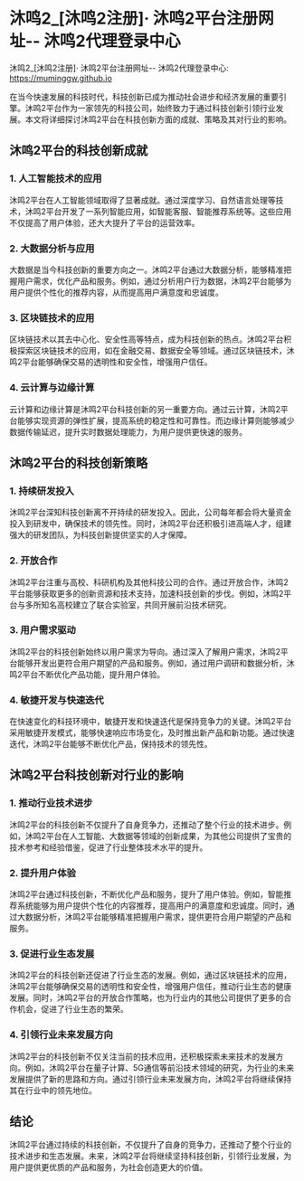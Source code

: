 # 沐鸣2_[沐鸣2注册]· 沐鸣2平台注册网址-- 沐鸣2代理登录中心

沐鸣2_[沐鸣2注册]· 沐鸣2平台注册网址-- 沐鸣2代理登录中心: <https://muminggw.github.io>

在当今快速发展的科技时代，科技创新已成为推动社会进步和经济发展的重要引擎。沐鸣2平台作为一家领先的科技公司，始终致力于通过科技创新引领行业发展。本文将详细探讨沐鸣2平台在科技创新方面的成就、策略及其对行业的影响。

## 沐鸣2平台的科技创新成就

### 1. 人工智能技术的应用

沐鸣2平台在人工智能领域取得了显著成就。通过深度学习、自然语言处理等技术，沐鸣2平台开发了一系列智能应用，如智能客服、智能推荐系统等。这些应用不仅提高了用户体验，还大大提升了平台的运营效率。

### 2. 大数据分析与应用

大数据是当今科技创新的重要方向之一。沐鸣2平台通过大数据分析，能够精准把握用户需求，优化产品和服务。例如，通过分析用户行为数据，沐鸣2平台能够为用户提供个性化的推荐内容，从而提高用户满意度和忠诚度。

### 3. 区块链技术的应用

区块链技术以其去中心化、安全性高等特点，成为科技创新的热点。沐鸣2平台积极探索区块链技术的应用，如在金融交易、数据安全等领域。通过区块链技术，沐鸣2平台能够确保交易的透明性和安全性，增强用户信任。

### 4. 云计算与边缘计算

云计算和边缘计算是沐鸣2平台科技创新的另一重要方向。通过云计算，沐鸣2平台能够实现资源的弹性扩展，提高系统的稳定性和可靠性。而边缘计算则能够减少数据传输延迟，提升实时数据处理能力，为用户提供更快速的服务。

## 沐鸣2平台的科技创新策略

### 1. 持续研发投入

沐鸣2平台深知科技创新离不开持续的研发投入。因此，公司每年都会将大量资金投入到研发中，确保技术的领先性。同时，沐鸣2平台还积极引进高端人才，组建强大的研发团队，为科技创新提供坚实的人才保障。

### 2. 开放合作

沐鸣2平台注重与高校、科研机构及其他科技公司的合作。通过开放合作，沐鸣2平台能够获取更多的创新资源和技术支持，加速科技创新的步伐。例如，沐鸣2平台与多所知名高校建立了联合实验室，共同开展前沿技术研究。

### 3. 用户需求驱动

沐鸣2平台的科技创新始终以用户需求为导向。通过深入了解用户需求，沐鸣2平台能够开发出更符合用户期望的产品和服务。例如，通过用户调研和数据分析，沐鸣2平台不断优化产品功能，提升用户体验。

### 4. 敏捷开发与快速迭代

在快速变化的科技环境中，敏捷开发和快速迭代是保持竞争力的关键。沐鸣2平台采用敏捷开发模式，能够快速响应市场变化，及时推出新产品和新功能。通过快速迭代，沐鸣2平台能够不断优化产品，保持技术的领先性。

## 沐鸣2平台科技创新对行业的影响

### 1. 推动行业技术进步

沐鸣2平台的科技创新不仅提升了自身竞争力，还推动了整个行业的技术进步。例如，沐鸣2平台在人工智能、大数据等领域的创新成果，为其他公司提供了宝贵的技术参考和经验借鉴，促进了行业整体技术水平的提升。

### 2. 提升用户体验

沐鸣2平台通过科技创新，不断优化产品和服务，提升了用户体验。例如，智能推荐系统能够为用户提供个性化的内容推荐，提高用户的满意度和忠诚度。同时，通过大数据分析，沐鸣2平台能够精准把握用户需求，提供更符合用户期望的产品和服务。

### 3. 促进行业生态发展

沐鸣2平台的科技创新还促进了行业生态的发展。例如，通过区块链技术的应用，沐鸣2平台能够确保交易的透明性和安全性，增强用户信任，推动行业生态的健康发展。同时，沐鸣2平台的开放合作策略，也为行业内的其他公司提供了更多的合作机会，促进了行业生态的繁荣。

### 4. 引领行业未来发展方向

沐鸣2平台的科技创新不仅关注当前的技术应用，还积极探索未来技术的发展方向。例如，沐鸣2平台在量子计算、5G通信等前沿技术领域的研究，为行业的未来发展提供了新的思路和方向。通过引领行业未来发展方向，沐鸣2平台将继续保持其在行业中的领先地位。

## 结论

沐鸣2平台通过持续的科技创新，不仅提升了自身的竞争力，还推动了整个行业的技术进步和生态发展。未来，沐鸣2平台将继续坚持科技创新，引领行业发展，为用户提供更优质的产品和服务，为社会创造更大的价值。